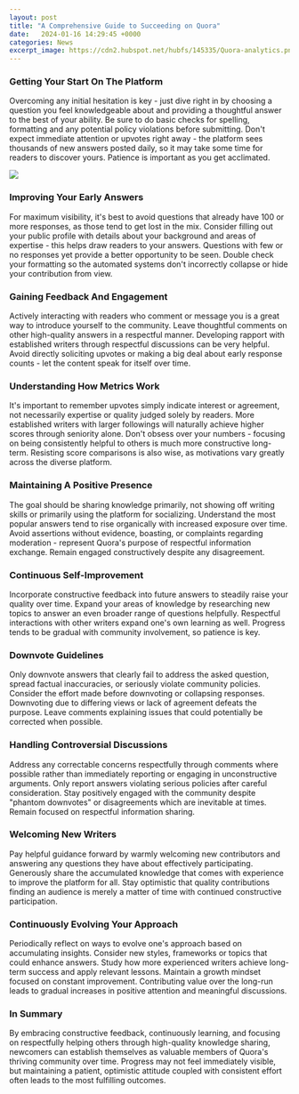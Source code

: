 ```yaml
---
layout: post
title: "A Comprehensive Guide to Succeeding on Quora"
date:   2024-01-16 14:29:45 +0000
categories: News
excerpt_image: https://cdn2.hubspot.net/hubfs/145335/Quora-analytics.png
---
```

### Getting Your Start On The Platform  

Overcoming any initial hesitation is key - just dive right in by choosing a question you feel knowledgeable about and providing a thoughtful answer to the best of your ability. Be sure to do basic checks for spelling, formatting and any potential policy violations before submitting. Don't expect immediate attention or upvotes right away - the platform sees thousands of new answers posted daily, so it may take some time for readers to discover yours. Patience is important as you get acclimated.


![](https://cdn2.hubspot.net/hubfs/145335/Quora-analytics.png)
### Improving Your Early Answers

For maximum visibility, it's best to avoid questions that already have 100 or more responses, as those tend to get lost in the mix. Consider filling out your public profile with details about your background and areas of expertise - this helps draw readers to your answers. Questions with few or no responses yet provide a better opportunity to be seen. Double check your formatting so the automated systems don't incorrectly collapse or hide your contribution from view.

### Gaining Feedback And Engagement  

Actively interacting with readers who comment or message you is a great way to introduce yourself to the community. Leave thoughtful comments on other high-quality answers in a respectful manner. Developing rapport with established writers through respectful discussions can be very helpful. Avoid directly soliciting upvotes or making a big deal about early response counts - let the content speak for itself over time.  

### Understanding How Metrics Work

It's important to remember upvotes simply indicate interest or agreement, not necessarily expertise or quality judged solely by readers. More established writers with larger followings will naturally achieve higher scores through seniority alone. Don't obsess over your numbers - focusing on being consistently helpful to others is much more constructive long-term. Resisting score comparisons is also wise, as motivations vary greatly across the diverse platform.

### Maintaining A Positive Presence

The goal should be sharing knowledge primarily, not showing off writing skills or primarily using the platform for socializing. Understand the most popular answers tend to rise organically with increased exposure over time. Avoid assertions without evidence, boasting, or complaints regarding moderation - represent Quora's purpose of respectful information exchange. Remain engaged constructively despite any disagreement.  

### Continuous Self-Improvement

Incorporate constructive feedback into future answers to steadily raise your quality over time. Expand your areas of knowledge by researching new topics to answer an even broader range of questions helpfully. Respectful interactions with other writers expand one's own learning as well. Progress tends to be gradual with community involvement, so patience is key.

### Downvote Guidelines

Only downvote answers that clearly fail to address the asked question, spread factual inaccuracies, or seriously violate community policies. Consider the effort made before downvoting or collapsing responses. Downvoting due to differing views or lack of agreement defeats the purpose. Leave comments explaining issues that could potentially be corrected when possible.  

### Handling Controversial Discussions  

Address any correctable concerns respectfully through comments where possible rather than immediately reporting or engaging in unconstructive arguments. Only report answers violating serious policies after careful consideration. Stay positively engaged with the community despite "phantom downvotes" or disagreements which are inevitable at times. Remain focused on respectful information sharing.

### Welcoming New Writers

Pay helpful guidance forward by warmly welcoming new contributors and answering any questions they have about effectively participating. Generously share the accumulated knowledge that comes with experience to improve the platform for all. Stay optimistic that quality contributions finding an audience is merely a matter of time with continued constructive participation.

### Continuously Evolving Your Approach  

Periodically reflect on ways to evolve one's approach based on accumulating insights. Consider new styles, frameworks or topics that could enhance answers. Study how more experienced writers achieve long-term success and apply relevant lessons. Maintain a growth mindset focused on constant improvement. Contributing value over the long-run leads to gradual increases in positive attention and meaningful discussions.

### In Summary

By embracing constructive feedback, continuously learning, and focusing on respectfully helping others through high-quality knowledge sharing, newcomers can establish themselves as valuable members of Quora's thriving community over time. Progress may not feel immediately visible, but maintaining a patient, optimistic attitude coupled with consistent effort often leads to the most fulfilling outcomes.